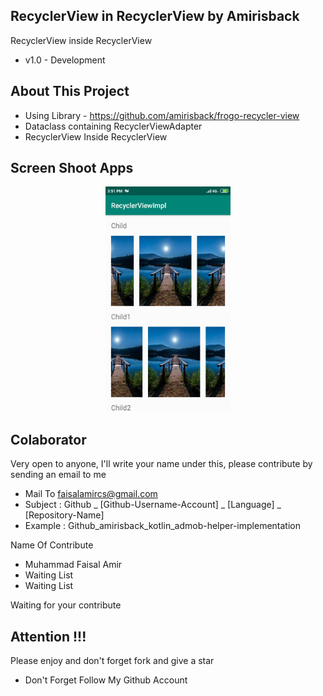 ## RecyclerView in RecyclerView by Amirisback
RecyclerView inside RecyclerView
- v1.0 - Development

## About This Project
- Using Library - https://github.com/amirisback/frogo-recycler-view
- Dataclass containing RecyclerViewAdapter
- RecyclerView Inside RecyclerView

## Screen Shoot Apps
<p align="center"><img width="200px" height="360px" src="docs/ss_apps.jpg"></p>

## Colaborator
Very open to anyone, I'll write your name under this, please contribute by sending an email to me

- Mail To faisalamircs@gmail.com
- Subject : Github _ [Github-Username-Account] _ [Language] _ [Repository-Name]
- Example : Github_amirisback_kotlin_admob-helper-implementation

Name Of Contribute
- Muhammad Faisal Amir
- Waiting List
- Waiting List

Waiting for your contribute

## Attention !!!
Please enjoy and don't forget fork and give a star
- Don't Forget Follow My Github Account
